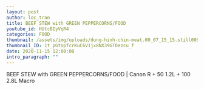 ```yaml
---
layout: post
author: loc_tran
title: BEEF STEW with GREEN PEPPERCORNS/FOOD
youtube_id: HUtcBIyVqR4
categories: FOOD
thumbnail: /assets/img/uploads/dung-hinh-chin-meat.00_07_15_15.still009.jpg
thumbnail_ID: 1t_pGtUpfcrKuC6V1jx8NX39GTDezcu_f
date: 2020-11-15 12:00:00
intro_paragraph: ""
---
```

BEEF STEW with GREEN PEPPERCORNS/FOOD | Canon R + 50 1.2L + 100 2.8L Macro
